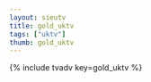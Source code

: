 ```yaml
--- 
layout: sieutv
title: gold_uktv
tags: ["uktv"]
thumb: gold_uktv
---
```

{% include tvadv key=gold_uktv %}
